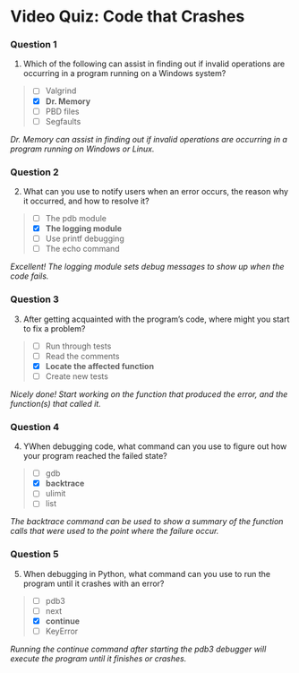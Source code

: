 # Video Quiz: Code that Crashes

### Question 1

1. Which of the following can assist in finding out if invalid operations are occurring in a program running on a Windows system?

> - [ ] Valgrind
> - [x] **Dr. Memory**
> - [ ] PBD files  
> - [ ] Segfaults

*Dr. Memory can assist in finding out if invalid operations are occurring in a program running on Windows or Linux.*

### Question 2

2. What can you use to notify users when an error occurs, the reason why it occurred, and how to resolve it?

> - [ ] The pdb module
> - [x] **The logging module**
> - [ ] Use printf debugging
> - [ ] The echo command

*Excellent! The logging module sets debug messages to show up when the code fails.*

### Question 3

3. After getting acquainted with the program’s code, where might you start to fix a problem?

> - [ ] Run through tests
> - [ ] Read the comments
> - [x] **Locate the affected function**
> - [ ] Create new tests  

*Nicely done! Start working on the function that produced the error, and the function(s) that called it.*

### Question 4

4. YWhen debugging code, what command can you use to figure out how your program reached the failed state?

> - [ ] gdb
> - [x] **backtrace**
> - [ ] ulimit
> - [ ] list

*The backtrace command can be used to show a summary of the function calls that were used to the point where the failure occur.*

### Question 5

5. When debugging in Python, what command can you use to run the program until it crashes with an error?

> - [ ] pdb3
> - [ ] next
> - [x] **continue**
> - [ ] KeyError

*Running the continue command after starting the pdb3 debugger will execute the program until it finishes or crashes.*
